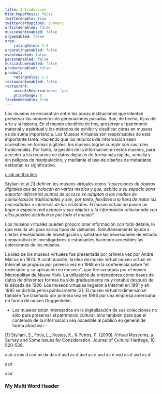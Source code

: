 ```yaml
---
title: Introducción
hide_hypothesis: false
twitterenable: true
twittercardoptions: summary
articleenabled: false
musiceventenabled: false
orgaenabled: false
orga:
    ratingValue: 2.5
orgaratingenabled: false
eventenabled: false
personenabled: false
musicalbumenabled: false
productenabled: false
product:
    ratingValue: 2.5
restaurantenabled: false
restaurant:
    acceptsReservations: 'yes'
    priceRange: $
facebookenable: true
---
```


Los museos se encuentran entre los pocas instituciones que intentan preservar los momentos de generaciones pasadas. Son, de hecho, hijos del arte y la historia. 
En el mundo científico de hoy, preservar el patrimonio material y espiritual y los métodos de exhibir y clasificar obras en museos es de suma importancia. Los Museos Virtuales son responsables de esta importante tarea. Haciendo que los recursos de información sean accesibles en formas digitales, los museos logran cumplir con sus roles tradicionales. 
Por tanto, la gestión de la información en estos museos, para acceder a los recursos de datos digitales de forma más rápida, sencilla y sin peligros de manipulación, y mediante el uso de diseños de metadatos estándar, es significativo.

[click on this link](#my-multi-word-header)



Styliani et al.[1] definen los museos virtuales como <cite>"colecciones de objetos digitales que se colocan en varios medios y que, debido a su
espacio para soportar diferentes puntos de acceso se adaptan a los medios de comunicación tradicionales y son, por tanto, flexibles a la hora de tratar las necesidades e intereses de los visitantes. El museo virtual no posee un lugar o espacio real espacio y sus objetos o la información relacionada con ellos pueden distribuirse por todo el mundo". </cite>

Los museos virtuales pueden proporcionar información con todo detalle, lo que resulta útil para varios tipos de visitantes. Simultáneamente ayuda a ciertas necesidades de investigación y satisface las necesidades de estudio comparativo de investigadores y estudiantes haciendo accesibles las colecciones de los museos.

La idea de los museos virtuales fue presentada por primera vez por André Malrux en 1974. A continuación, la idea de museo virtual
museo virtual en Internet se propuso por primera vez en 1968 en la conferencia sobre "el ordenador y su aplicación en
museos", que fue aceptada por el museo Metropolitan de Nueva York. La utilización de ordenadores como bases de datos de diferentes
formas ha sido gradualmente muy notable después de la década de 1980. Los museos virtuales llegaron a Internet
en 1991 y en 1995 se distribuyeron públicamente [2]. El museo virtual tridimensional también fue diseñado por primera vez en 1996
por una empresa americana en forma de museo Guggenheim. 



- Los museos están interesados en la digitalización de sus colecciones no sólo para preservar el patrimonio cultural, sino también para que el contenido de la información sea accesible al público en general de forma atractiva.- 


[1] Styliani, S., Fotis, L., Kostas, K., & Petros, P. (2009). Virtual Museums, a Survey and Some Issues for Consideration. Journal of Cultural
Heritage, 10, 520–528. 


asd
a
das
d
asd
as
da
das
d
asd
as
d
asd
as
d
asd
as
d
asd
as
d
asd
as
d



asd



asd

### My Multi Word Header